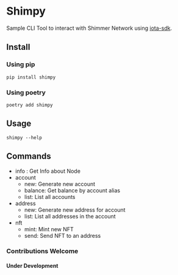 # Shimpy

Sample CLI Tool to interact with Shimmer Network using [iota-sdk](https://pypi.org/project/iota-sdk/).

## Install

### Using pip

`pip install shimpy`

### Using poetry

`poetry add shimpy`

## Usage

`shimpy --help`

## Commands

- info : Get Info about Node
- account
  - new: Generate new account
  - balance: Get balance by account alias
  - list: List all accounts
- address
  - new: Generate new address for account
  - list: List all addresses in the account
- nft
  - mint: Mint new NFT
  - send: Send NFT to an address

### Contributions Welcome

#### Under Development
